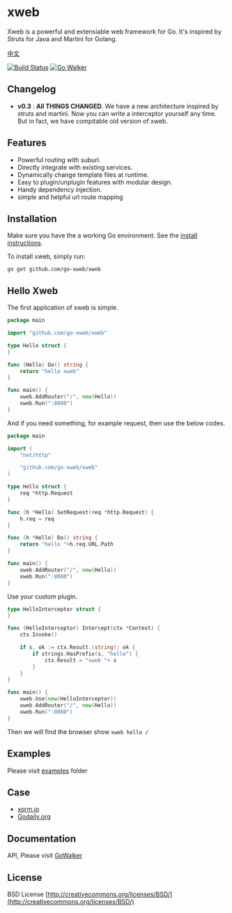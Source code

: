 # xweb

Xweb is a powerful and extensiable web framework for Go. It's inspired by Struts for Java and Martini for Golang. 

[中文](https://github.com/go-xweb/xweb/blob/master/README.md)

[![Build Status](https://drone.io/github.com/go-xweb/xweb/status.png)](https://drone.io/github.com/go-xweb/xweb/latest)  [![Go Walker](http://gowalker.org/api/v1/badge)](http://gowalker.org/github.com/go-xweb/xweb)

## Changelog

* **v0.3** : **All THINGS CHANGED**. We have a new architecture inspired by struts and martini. Now you can write a interceptor yourself any time. But in fact, we have compitable old version of xweb.

## Features

* Powerful routing with suburl.
* Directly integrate with existing services.
* Dynamically change template files at runtime.
* Easy to plugin/unplugin features with modular design.
* Handy dependency injection.
* simple and helpful url route mapping

## Installation

Make sure you have the a working Go environment. See the [install instructions](http://golang.org/doc/install.html). 

To install xweb, simply run:

    go get github.com/go-xweb/xweb

## Hello Xweb
The first application of xweb is simple.

```Go
package main

import "github.com/go-xweb/xweb"

type Hello struct {
}

func (Hello) Do() string {
    return "hello xweb"
}

func main() {
    xweb.AddRouter("/", new(Hello))
    xweb.Run(":8080")
}
```

And if you need something, for example request, then use the below codes.
```Go
package main

import (
    "net/http"

    "github.com/go-xweb/xweb"
)

type Hello struct {
    req *http.Request
}

func (h *Hello) SetRequest(req *http.Request) {
    h.req = req
}

func (h *Hello) Do() string {
    return "hello "+h.req.URL.Path
}

func main() {
    xweb.AddRouter("/", new(Hello))
    xweb.Run(":8080")
}
```

Use your custom plugin.
```Go
type HelloInterceptor struct {
}

func (HelloInterceptor) Intercept(ctx *Context) {
    ctx.Invoke()

    if s, ok := ctx.Result.(string); ok {
        if strings.HasPrefix(s, "hello") {
            ctx.Result = "xweb "+ s
        }
    }
}

func main() {
    xweb.Use(new(HelloInterceptor))
    xweb.AddRouter("/", new(Hello))
    xweb.Run(":8080")
}
```

Then we will find the browser show `xweb hello /`

## Examples

Please visit [examples](https://github.com/go-xweb/xweb/tree/master/examples) folder

## Case

* [xorm.io](http://xorm.io)
* [Godaily.org](http://godaily.org)

## Documentation

API, Please visit [GoWalker](http://gowalker.org/github.com/go-xweb/xweb)

## License
BSD License
[http://creativecommons.org/licenses/BSD/](http://creativecommons.org/licenses/BSD/)


